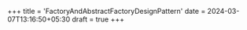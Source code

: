 +++
title = 'FactoryAndAbstractFactoryDesignPattern'
date = 2024-03-07T13:16:50+05:30
draft = true
+++
